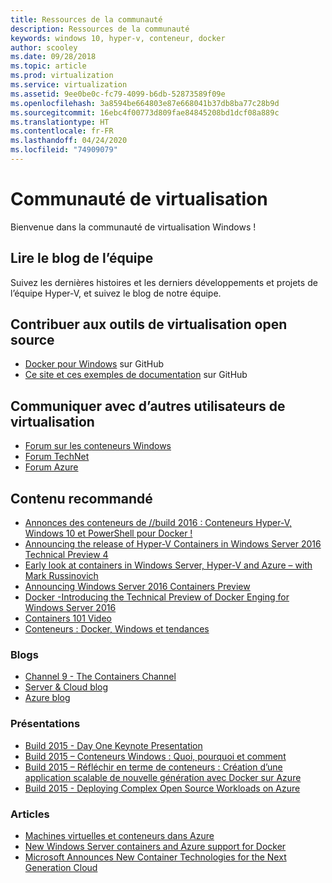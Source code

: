 ```yaml
---
title: Ressources de la communauté
description: Ressources de la communauté
keywords: windows 10, hyper-v, conteneur, docker
author: scooley
ms.date: 09/28/2018
ms.topic: article
ms.prod: virtualization
ms.service: virtualization
ms.assetid: 9ee0be0c-fc79-4099-b6db-52873589f09e
ms.openlocfilehash: 3a8594be664803e87e668041b37db8ba77c28b9d
ms.sourcegitcommit: 16ebc4f00773d809fae84845208bd1dcf08a889c
ms.translationtype: HT
ms.contentlocale: fr-FR
ms.lasthandoff: 04/24/2020
ms.locfileid: "74909079"
---
```

# <a name="virtualization-community"></a>Communauté de virtualisation

Bienvenue dans la communauté de virtualisation Windows !

## <a name="read-the-team-blog"></a>Lire le blog de l’équipe

Suivez les dernières histoires et les derniers développements et projets de l’équipe Hyper-V, et suivez le blog de notre équipe.

## <a name="contribute-to-open-source-virtualization-tools"></a>Contribuer aux outils de virtualisation open source

* [Docker pour Windows](https://github.com/Microsoft/docker) sur GitHub
* [Ce site et ces exemples de documentation](https://github.com/Microsoft/Virtualization-Documentation) sur GitHub

## <a name="talk-to-other-virtualization-users"></a>Communiquer avec d’autres utilisateurs de virtualisation

* [Forum sur les conteneurs Windows](https://social.msdn.microsoft.com/Forums/en-US/home?forum=windowscontainers)
* [Forum TechNet](https://social.technet.microsoft.com/Forums/windowsserver/en-US/home "Forums TechNet")
* [Forum Azure](https://azure.microsoft.com/support/forums/)

## <a name="featured-content"></a>Contenu recommandé

* [Annonces des conteneurs de //build 2016 : Conteneurs Hyper-V, Windows 10 et PowerShell pour Docker !](https://blogs.technet.microsoft.com/virtualization/2016/04/01/build-2016-container-announcements-hyper-v-containers-and-windows-10-and-powershell-for-docker/)
* [Announcing the release of Hyper-V Containers in Windows Server 2016 Technical Preview 4](http://blogs.technet.com/b/virtualization/archive/2015/11/19/announcing-the-release-of-hyper-v-containers-in-windows-server-2016-technical-preview-4.aspx)
* [Early look at containers in Windows Server, Hyper-V and Azure – with Mark Russinovich](https://youtu.be/YoA_MMlGPRc)
* [Announcing Windows Server 2016 Containers Preview](http://weblogs.asp.net/scottgu/announcing-windows-server-2016-containers-preview)
* [Docker -Introducing the Technical Preview of Docker Enging for Windows Server 2016](http://blog.docker.com/2015/08/tp-docker-engine-windows-server-2016/)
* [Containers 101 Video](https://channel9.msdn.com/Blogs/containers/Containers-101-with-Microsoft-and-Docker)
* [Conteneurs : Docker, Windows et tendances](https://azure.microsoft.com/blog/2015/08/17/containers-docker-windows-and-trends/)

### <a name="blogs"></a>Blogs 
* [Channel 9 - The Containers Channel](https://channel9.msdn.com/Blogs/containers)
* [Server & Cloud blog](http://blogs.technet.com/b/server-cloud/)
* [Azure blog](https://azure.microsoft.com/blog/)

### <a name="presentations"></a>Présentations
* [Build 2015 - Day One Keynote Presentation](http://channel9.msdn.com/Events/Build/2015/KEY01)
* [Build 2015 – Conteneurs Windows : Quoi, pourquoi et comment](http://channel9.msdn.com/events/Build/2015/2-704)
* [Build 2015 – Réfléchir en terme de conteneurs : Création d’une application scalable de nouvelle génération avec Docker sur Azure](http://channel9.msdn.com/events/Build/2015/2-683)
* [Build 2015 - Deploying Complex Open Source Workloads on Azure](http://channel9.msdn.com/Events/Build/2015/2-732)

### <a name="articles"></a>Articles 
* [Machines virtuelles et conteneurs dans Azure](https://azure.microsoft.com/documentation/articles/virtual-machines-vms-containers/)
* [New Windows Server containers and Azure support for Docker](https://azure.microsoft.com/blog/2014/10/15/new-windows-server-containers-and-azure-support-for-docker/)
* [Microsoft Announces New Container Technologies for the Next Generation Cloud](http://blogs.technet.com/b/server-cloud/archive/2015/04/08/microsoft-announces-new-container-technologies-for-the-next-generation-cloud.aspx)
